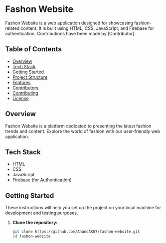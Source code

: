 # Fashon Website

Fashon Website is a web application designed for showcasing fashion-related content. It is built using HTML, CSS, JavaScript, and Firebase for authentication. Contributions have been made by [Contributor].

## Table of Contents

- [Overview](#overview)
- [Tech Stack](#tech-stack)
- [Getting Started](#getting-started)
- [Project Structure](#project-structure)
- [Features](#features)
- [Contributors](#contributors)
- [Contributing](#contributing)
- [License](#license)

## Overview

Fashon Website is a platform dedicated to presenting the latest fashion trends and content. Explore the world of fashion with our user-friendly web application.

## Tech Stack

- HTML
- CSS
- JavaScript
- Firebase (for Authentication)

## Getting Started

These instructions will help you set up the project on your local machine for development and testing purposes.

1. **Clone the repository:**

   ```bash
   git clone https://github.com/AnandAK07/fashon-website.git
   cd fashon-website
